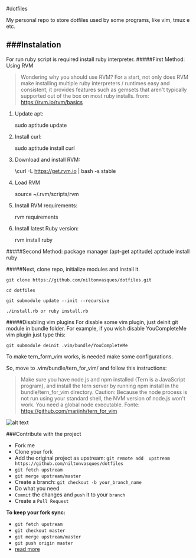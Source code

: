 #dotfiles

My personal repo to store dotfiles used by some programs, like vim, tmux e etc.

###Instalation
---------------------

For run ruby script is required install ruby interpreter.
#####First Method: Using RVM
> Wondering why you should use RVM? For a start, not only does RVM make installing 
> multiple ruby interpreters / runtimes easy and consistent, it provides features 
> such as gemsets that aren't typically supported out of the box on most ruby installs.
> from: https://rvm.io/rvm/basics

1) Update apt:

    sudo aptitude update
2) Install curl:

    sudo aptitude install curl
3) Download and install RVM:

    \curl -L https://get.rvm.io | bash -s stable
4) Load RVM

    source ~/.rvm/scripts/rvm
5) Install RVM requirements:

    rvm requirements
6) Install latest Ruby version:

    rvm install ruby 
    
#####Second Method: package manager (apt-get aptitude)
    aptitude install ruby

#####Next, clone repo, initialize modules and install it.

    git clone https://github.com/niltonvasques/dotfiles.git

    cd dotfiles

    git submodule update --init --recursive

    ./install.rb or ruby install.rb

#####Disabling vim plugins
For disable some vim plugin, just deinit git module in bundle folder. 
For example, if you wish disable YouCompleteMe vim plugin just type this:

    git submodule deinit .vim/bundle/YouCompleteMe

To make tern_form_vim works, is needed make some configurations.

So, move to .vim/bundle/tern_for_vim/ and follow this instructions:

> Make sure you have node.js and npm installed (Tern is a JavaScript program), and install the tern server by running npm install in the bundle/tern_for_vim directory.
> Caution: Because the node process is not run using your standard shell, the NVM version of node.js won't work. You need a global node executable.
> Fonte: https://github.com/marijnh/tern_for_vim

![alt text](https://github.com/niltonvasques/dotfiles/raw/master/docs/res/ss-new.png "Screenshot")

###Contribute with the project


* Fork me
* Clone your fork
* Add the original project as upstream: `git remote add  upstream https://github.com/niltonvasques/dotfiles`
* `git fetch upstream`
* `git merge upstream/master`
* Create a branch: `git checkout -b your_branch_name`
* Do what you need
* `Commit` the changes and `push` it to your `branch`
* Create a `Pull Request`

__To keep your fork sync:__

* `git fetch upstream`
* `git checkout master`
* `git merge upstream/master`
* `git push origin master`
* [read more](https://help.github.com/articles/syncing-a-fork/)
